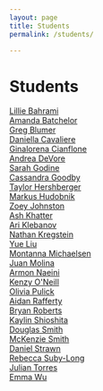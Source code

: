 ```yaml
---
layout: page
title: Students
permalink: /students/

---
```


# Students


[Lillie Bahrami]() <br>
[Amanda Batchelor]() <br>
[Greg Blumer]() <br>
[Daniella Cavaliere]() <br>
[Ginalorena Cianflone]() <br>
[Andrea DeVore]() <br>
[Sarah Godine]() <br>
[Cassandra Goodby]() <br>
[Taylor Hershberger]() <br>
[Markus Hudobnik]() <br>
[Zoey Johnston]() <br>
[Ash Khatter]() <br>
[Ari Klebanov]() <br>
[Nathan Kregstein]() <br>
[Yue Liu]() <br>
[Montanna Michaelsen]() <br>
[Juan Molina]() <br>
[Armon Naeini]() <br>
[Kenzy O'Neill]() <br>
[Olivia Pulick]() <br>
[Aidan Rafferty]() <br>
[Bryan Roberts]() <br>
[Kaylin Shioshita]() <br>
[Douglas Smith]() <br>
[McKenzie Smith]() <br>
[Daniel Strawn]() <br>
[Rebecca Suby-Long]() <br>
[Julian Torres]() <br>
[Emma Wu]() <br>
